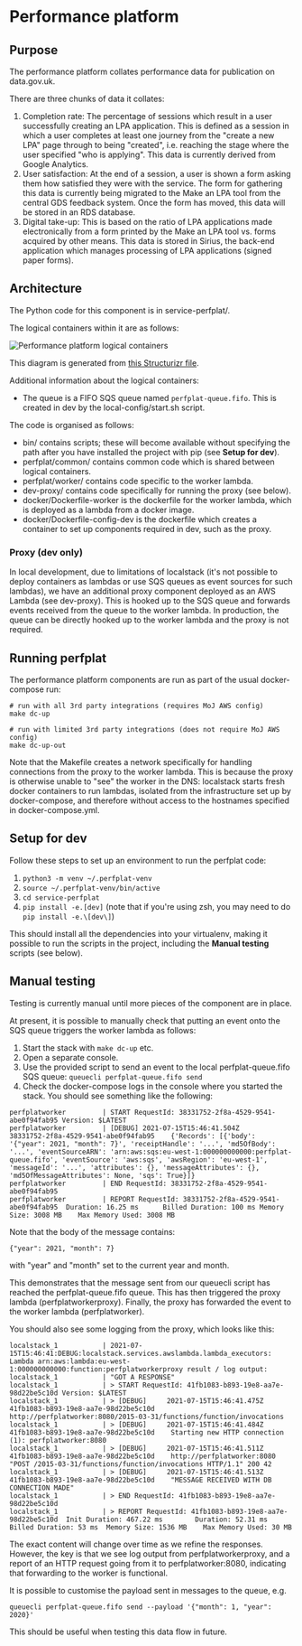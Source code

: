 # Performance platform

## Purpose

The performance platform collates performance
data for publication on data.gov.uk.

There are three chunks of data it collates:

1. Completion rate: The percentage of sessions which result in
a user successfully creating an LPA application. This is defined as
a session in which a user completes at least one journey from
the "create a new LPA" page through to being "created", i.e.
reaching the stage where the user specified "who is applying".
This data is currently derived from Google Analytics.
2. User satisfaction: At the end of a session, a user is shown
a form asking them how satisfied they were with the service.
The form for gathering this data is currently being
migrated to the Make an LPA tool from the central GDS feedback
system. Once the form has moved, this data will be stored in an
RDS database.
3. Digital take-up: This is based on the ratio of LPA applications
made electronically from a form printed by the Make an LPA tool
vs. forms acquired by other means. This data is stored in Sirius,
the back-end application which manages processing of LPA
applications (signed paper forms).

## Architecture

The Python code for this component is in service-perfplat/.

The logical containers within it are as follows:

![Performance platform logical containers](../images/perfplat_logical_containers.png)

This diagram is generated from [this Structurizr file](perfplat_v3_embedded.structurizr).

Additional information about the logical containers:

* The queue is a FIFO SQS queue named `perfplat-queue.fifo`. This is
created in dev by the local-config/start.sh script.

The code is organised as follows:

* bin/ contains scripts; these will become available without specifying
the path after you have installed the project with pip (see **Setup for dev**).
* perfplat/common/ contains common code which is shared between logical
containers.
* perfplat/worker/ contains code specific to the worker lambda.
* dev-proxy/ contains code specifically for running the proxy (see below).
* docker/Dockerfile-worker is the dockerfile for the worker lambda, which is
deployed as a lambda from a docker image.
* docker/Dockerfile-config-dev is the dockerfile which creates a container to
set up components required in dev, such as the proxy.

### Proxy (dev only)

In local development, due to limitations of localstack (it's not possible
to deploy containers as lambdas or use SQS queues as event sources for
such lambdas), we have an additional proxy component deployed as an
AWS Lambda (see dev-proxy). This is hooked up to the SQS queue and forwards
events received from the queue to the worker lambda. In production, the
queue can be directly hooked up to the worker lambda and the proxy is not
required.

## Running perfplat

The performance platform components are run as part of the usual
docker-compose run:

```
# run with all 3rd party integrations (requires MoJ AWS config)
make dc-up

# run with limited 3rd party integrations (does not require MoJ AWS config)
make dc-up-out
```

Note that the Makefile creates a network specifically for handling
connections from the proxy to the worker lambda. This is because
the proxy is otherwise unable to "see" the worker in the DNS:
localstack starts fresh docker containers to run lambdas, isolated
from the infrastructure set up by docker-compose, and therefore
without access to the hostnames specified in docker-compose.yml.

## Setup for dev

Follow these steps to set up an environment to run the perfplat code:

1. `python3 -m venv ~/.perfplat-venv`
2. `source ~/.perfplat-venv/bin/active`
3. `cd service-perfplat`
4. `pip install -e.[dev]` (note that if you're using zsh, you may need
to do `pip install -e.\[dev\]`)

This should install all the dependencies into your virtualenv, making
it possible to run the scripts in the project, including the **Manual testing**
scripts (see below).

## Manual testing

Testing is currently manual until more pieces of the component are in
place.

At present, it is possible to manually check that putting an event onto
the SQS queue triggers the worker lambda as follows:

1. Start the stack with `make dc-up` etc.
2. Open a separate console.
3. Use the provided script to send an event to the local
perfplat-queue.fifo SQS queue: `queuecli perfplat-queue.fifo send`
4. Check the docker-compose logs in the console where you started the
stack. You should see something like the following:

```
perfplatworker         | START RequestId: 38331752-2f8a-4529-9541-abe0f94fab95 Version: $LATEST
perfplatworker         | [DEBUG] 2021-07-15T15:46:41.504Z        38331752-2f8a-4529-9541-abe0f94fab95    {'Records': [{'body': '{"year": 2021, "month": 7}', 'receiptHandle': '...', 'md5OfBody': '...', 'eventSourceARN': 'arn:aws:sqs:eu-west-1:000000000000:perfplat-queue.fifo', 'eventSource': 'aws:sqs', 'awsRegion': 'eu-west-1', 'messageId': '...', 'attributes': {}, 'messageAttributes': {}, 'md5OfMessageAttributes': None, 'sqs': True}]}
perfplatworker         | END RequestId: 38331752-2f8a-4529-9541-abe0f94fab95
perfplatworker         | REPORT RequestId: 38331752-2f8a-4529-9541-abe0f94fab95  Duration: 16.25 ms      Billed Duration: 100 ms Memory Size: 3008 MB    Max Memory Used: 3008 MB
```

Note that the body of the message contains:

```
{"year": 2021, "month": 7}
```

with "year" and "month" set to the current year and month.

This demonstrates that the message sent from our queuecli script
has reached the perfplat-queue.fifo queue. This has then triggered
the proxy lambda (perfplatworkerproxy). Finally, the proxy has
forwarded the event to the worker lambda (perfplatworker).

You should also see some logging from the proxy, which looks like this:

```
localstack_1           | 2021-07-15T15:46:41:DEBUG:localstack.services.awslambda.lambda_executors: Lambda arn:aws:lambda:eu-west-1:000000000000:function:perfplatworkerproxy result / log output:
localstack_1           | "GOT A RESPONSE"
localstack_1           | > START RequestId: 41fb1083-b893-19e8-aa7e-98d22be5c10d Version: $LATEST
localstack_1           | > [DEBUG]     2021-07-15T15:46:41.475Z        41fb1083-b893-19e8-aa7e-98d22be5c10d    http://perfplatworker:8080/2015-03-31/functions/function/invocations
localstack_1           | > [DEBUG]     2021-07-15T15:46:41.484Z        41fb1083-b893-19e8-aa7e-98d22be5c10d    Starting new HTTP connection (1): perfplatworker:8080
localstack_1           | > [DEBUG]     2021-07-15T15:46:41.511Z        41fb1083-b893-19e8-aa7e-98d22be5c10d    http://perfplatworker:8080 "POST /2015-03-31/functions/function/invocations HTTP/1.1" 200 42
localstack_1           | > [DEBUG]     2021-07-15T15:46:41.513Z        41fb1083-b893-19e8-aa7e-98d22be5c10d    "MESSAGE RECEIVED WITH DB CONNECTION MADE"
localstack_1           | > END RequestId: 41fb1083-b893-19e8-aa7e-98d22be5c10d
localstack_1           | > REPORT RequestId: 41fb1083-b893-19e8-aa7e-98d22be5c10d  Init Duration: 467.22 ms        Duration: 52.31 ms      Billed Duration: 53 ms  Memory Size: 1536 MB    Max Memory Used: 30 MB
```

The exact content will change over time as we refine the responses.
However, the key is that we see log output from perfplatworkerproxy,
and a report of an HTTP request going from it to perfplatworker:8080,
indicating that forwarding to the worker is functional.

It is possible to customise the payload sent in messages to the
queue, e.g.

```
queuecli perfplat-queue.fifo send --payload '{"month": 1, "year": 2020}'
```

This should be useful when testing this data flow in future.
